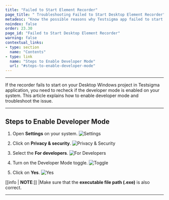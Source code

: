 ```yaml
---
title: "Failed to Start Element Recorder"
page_title: " Troubleshooting Failed to Start Desktop Element Recorder"
metadesc: "Know the possible reasons why Testsigma app failed to start desktop element recorder and learn steps to fix the issue by troubleshooting"
noindex: false
order: 23.30
page_id: "Failed to Start Desktop Element Recorder"
warning: false
contextual_links:
- type: section
  name: "Contents"
- type: link
  name: "Steps to Enable Developer Mode"
  url: "#steps-to-enable-developer-mode"
---
```



---

If the recorder fails to start on your Desktop Windows project in Testsigma application, you need to recheck if the developer mode is enabled on your system. This article explains how to enable developer mode and troubleshoot the issue.

---


## **Steps to Enable Developer Mode**

1. Open **Settings** on your system.
![Settings](https://s3.amazonaws.com/static-docs.testsigma.com/new_images/projects/applications/settings.png)


2. Click on **Privacy & security**.
![Privacy & Security](https://s3.amazonaws.com/static-docs.testsigma.com/new_images/projects/applications/ps.png)


3. Select the **For developers**.
![For Developers](https://s3.amazonaws.com/static-docs.testsigma.com/new_images/projects/applications/fordev.png)


4. Turn on the Developer Mode toggle. 
![Toggle](https://s3.amazonaws.com/static-docs.testsigma.com/new_images/projects/applications/toggle.png)


5. Click on **Yes**.
![Yes](https://s3.amazonaws.com/static-docs.testsigma.com/new_images/projects/applications/yes.png)


[[info | **NOTE**:]]
|Make sure that the **executable file path (.exe)** is also correct. 


---